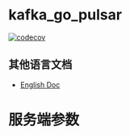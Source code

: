 # kafka_go_pulsar
[![codecov](https://codecov.io/gh/paashzj/kafka_go_pulsar/branch/main/graph/badge.svg?token=155QKNN7MQ)](https://codecov.io/gh/paashzj/kafka_go_pulsar)
## 其他语言文档
- [English Doc](README_en.md)

# 服务端参数
